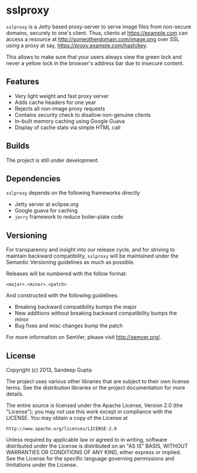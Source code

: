 sslproxy
========

`sslproxy` is a Jetty based proxy-server to serve image files from non-secure domains, securely to one's client.
Thus, clients at https://example.com can access a resource at http://someotherdomain.com/image.png over SSL using
a proxy at say, https://proxy.example.com/hash/key.

This allows to make sure that your users always view the green lock and never a yellow lock in the browser's address
bar due to insecure content.

Features
--------
* Very light weight and fast proxy server
* Adds cache headers for one year
* Rejects all non-image proxy requests
* Contains security check to disallow non-genuine clients
* In-built memory caching using Google Guava
* Display of cache stats via simple HTML call

Builds
------

The project is still under development.

Dependencies
------------

`sslproxy` depends on the following frameworks directly

* Jetty server at eclipse.org
* Google guava for caching
* `jerry` framework to reduce boiler-plate code

Versioning
----------

For transparency and insight into our release cycle, and for striving to maintain backward compatibility, 
`sslproxy` will be maintained under the Semantic Versioning guidelines as much as possible.

Releases will be numbered with the follow format:

`<major>.<minor>.<patch>`

And constructed with the following guidelines:

* Breaking backward compatibility bumps the major
* New additions without breaking backward compatibility bumps the minor
* Bug fixes and misc changes bump the patch

For more information on SemVer, please visit http://semver.org/.

License
-------
	
Copyright (c) 2013, Sandeep Gupta

The project uses various other libraries that are subject to their
own license terms. See the distribution libraries or the project
documentation for more details.

The entire source is licensed under the Apache License, Version 2.0 
(the "License"); you may not use this work except in compliance with
the LICENSE. You may obtain a copy of the License at

	http://www.apache.org/licenses/LICENSE-2.0

Unless required by applicable law or agreed to in writing, software
distributed under the License is distributed on an "AS IS" BASIS,
WITHOUT WARRANTIES OR CONDITIONS OF ANY KIND, either express or implied.
See the License for the specific language governing permissions and
limitations under the License.
